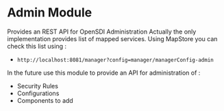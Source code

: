 Admin Module
============
Provides an REST API for OpenSDI Administration
Actually the only implementation provides list of mapped services. 
Using MapStore you can check this list using :

* `http://localhost:8081/manager?config=manager/managerConfig-admin`

In the future use this module to provide an API for administration of : 

* Security Rules
* Configurations
* Components to add
 
